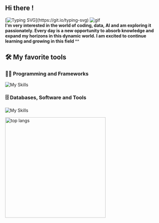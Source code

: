 ## Hi there !
[![Typing SVG](https://readme-typing-svg.herokuapp.com/?lines=I+am+Naya;Welcome+to+my+github+profile.)](https://git.io/typing-svg)
![gif](https://media.giphy.com/media/v1.Y2lkPTc5MGI3NjExZDhrZm4ycW9oaGlrMncyYWtpa3IzdGxua3hkam9ydGNnNG1vNTE0OSZlcD12MV9naWZzX3NlYXJjaCZjdD1n/bqSkJ4IwNcoZG/giphy.gif)
<br/><b>I'm very interested in the world of coding, data, AI and am exploring it passionately. Every day is a new opportunity to absorb knowledge and expand my horizons in this dynamic world. I am excited to continue learning and growing in this field ^^</b>

## 🛠️ My favorite tools

### 👨‍💻 Programming and Frameworks
![My Skills](https://skillicons.dev/icons?i=html,css,python,nodejs,typescript,js,nextjs,react,tailwind,vue,vite,nuxtjs,bootstrap,flask,)
### 🗄️ Databases, Software and Tools
![My Skills](https://skillicons.dev/icons?i=vercel,netlify,azure,mysql,github,heroku,vscode,git,linux,codepen,stackoverflow,ai,wordpress,ubuntu)

<img width=325 align="center" src="https://github-readme-stats.vercel.app/api/top-langs/?username=denaeyaa&hide=HTML&langs_count=8&layout=compact&theme=react&border_radius=10&size_weight=0.5&count_weight=0.5&exclude_repo=github-readme-stats" alt="top langs" />
